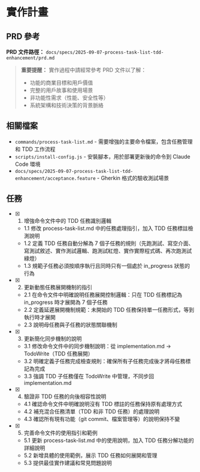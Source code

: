 # 實作計畫

## PRD 參考

**PRD 文件路徑：** `docs/specs/2025-09-07-process-task-list-tdd-enhancement/prd.md`

> **重要提醒：** 實作過程中請經常參考 PRD 文件以了解：
>
> - 功能的商業目標和用戶價值
> - 完整的用戶故事和使用場景
> - 非功能性需求（性能、安全性等）
> - 系統架構和技術決策的背景脈絡

## 相關檔案

- `commands/process-task-list.md` - 需要增強的主要命令檔案，包含任務管理和 TDD 工作流程
- `scripts/install-config.js` - 安裝腳本，用於部署更新後的命令到 Claude Code 環境  
- `docs/specs/2025-09-07-process-task-list-tdd-enhancement/acceptance.feature` - Gherkin 格式的驗收測試場景

## 任務

- [x] 1. 增強命令文件中的 TDD 任務識別邏輯
  - 1.1 修改 process-task-list.md 中的任務處理指引，加入 TDD 任務標註檢測說明
  - 1.2 定義 TDD 任務自動分解為 7 個子任務的規則（先跑測試、寫空介面、寫測試敘述、實作測試邏輯、跑測試紅燈、實作實際程式碼、再次跑測試綠燈）
  - 1.3 規範子任務必須按順序執行且同時只有一個處於 in_progress 狀態的行為

- [x] 2. 更新動態任務展開機制的指引
  - 2.1 在命令文件中明確說明任務展開控制邏輯：只在 TDD 任務標記為 in_progress 時才展開為 7 個子任務
  - 2.2 定義延遲展開機制規範：未開始的 TDD 任務保持單一任務形式，等到執行時才展開
  - 2.3 說明母任務與子任務的狀態關聯機制

- [x] 3. 更新簡化同步機制的說明
  - 3.1 修改命令文件中的同步機制說明：從 implementation.md → TodoWrite（TDD 任務展開）
  - 3.2 明確定義子任務完成檢查規則：確保所有子任務完成後才將母任務標記為完成
  - 3.3 強調 TDD 子任務僅在 TodoWrite 中管理，不同步回 implementation.md

- [x] 4. 驗證非 TDD 任務的向後相容性說明
  - 4.1 確認命令文件中明確說明沒有 TDD 標註的任務保持原有處理方式
  - 4.2 補充混合任務清單（TDD 和非 TDD 任務）的處理說明
  - 4.3 確認所有現有功能（git commit、檔案管理等）的說明保持不變

- [x] 5. 完善命令文件的使用指引和範例
  - 5.1 更新 process-task-list.md 中的使用說明，加入 TDD 任務分解功能的詳細說明
  - 5.2 新增具體的使用範例，展示 TDD 任務如何展開和管理
  - 5.3 提供最佳實作建議和常見問題說明
